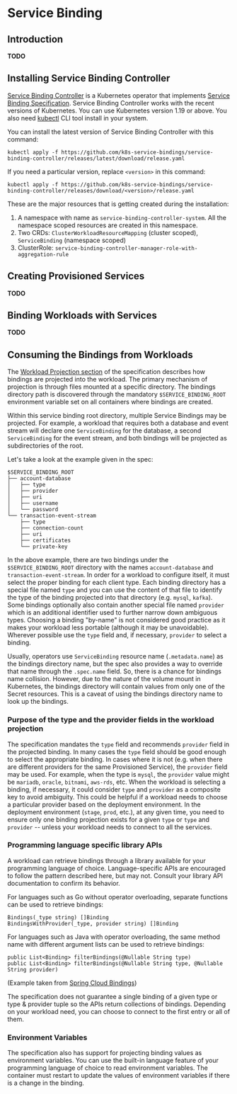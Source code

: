 # Service Binding

## Introduction

**TODO**

## Installing Service Binding Controller

[Service Binding Controller](https://github.com/k8s-service-bindings/service-binding-controller) is a Kubernetes operator that implements [Service Binding Specification](https://github.com/k8s-service-bindings/spec).  Service Binding Controller works with the recent versions of Kubernetes.  You can use Kubernetes version 1.19 or above.  You also need [kubectl](https://kubernetes.io/docs/tasks/tools/) CLI tool install in your system.

You can install the latest version of Service Binding Controller with this command:

```
kubectl apply -f https://github.com/k8s-service-bindings/service-binding-controller/releases/latest/download/release.yaml
```

If you need a particular version, replace `<version>` in this command:

```
kubectl apply -f https://github.com/k8s-service-bindings/service-binding-controller/releases/download/<version>/release.yaml
```

These are the major resources that is getting created during the installation:

1. A namespace with name as `service-binding-controller-system`.  All the namespace scoped resources are created in this namespace.
2. Two CRDs: `ClusterWorkloadResourceMapping` (cluster scoped), `ServiceBinding` (namespace scoped)
3. ClusterRole: `service-binding-controller-manager-role-with-aggregation-rule`

## Creating Provisioned Services

**TODO**

## Binding Workloads with Services

**TODO**

## Consuming the Bindings from Workloads

The [Workload Projection section](https://github.com/k8s-service-bindings/spec#workload-projection) of the specification describes how bindings are projected into the workload.  The primary mechanism of projection is through files mounted at a specific directory.  The bindings directory path is discovered through the mandatory `$SERVICE_BINDING_ROOT` environment variable set on all containers where bindings are created.

Within this service binding root directory, multiple Service Bindings may be projected.  For example, a workload that requires both a database and event stream will declare one `ServiceBinding` for the database, a second `ServiceBinding` for the event stream, and both bindings will be projected as subdirectories of the root.

Let's take a look at the example given in the spec:

```
$SERVICE_BINDING_ROOT
├── account-database
│   ├── type
│   ├── provider
│   ├── uri
│   ├── username
│   └── password
└── transaction-event-stream
    ├── type
    ├── connection-count
    ├── uri
    ├── certificates
    └── private-key
```
In the above example, there are two bindings under the `$SERVICE_BINDING_ROOT` directory with the names `account-database` and `transaction-event-stream`.  In order for a workload to configure itself, it must select the proper binding for each client type.  Each binding directory has a special file named `type` and you can use the content of that file to identify the type of the binding projected into that directory (e.g. `mysql`, `kafka`).  Some bindings optionally also contain another special file named `provider` which is an additional identifier used to further narrow down ambiguous types.  Choosing a binding "by-name" is not considered good practice as it makes your workload less portable (although it may be unavoidable).  Wherever possible use the `type` field and, if necessary, `provider` to select a binding.

Usually, operators use `ServiceBinding` resource name (`.metadata.name`) as the bindings directory name, but the spec also provides a way to override that name through the `.spec.name` field. So, there is a chance for bindings name collision.  However, due to the nature of the volume mount in Kubernetes, the bindings directory will contain values from only one of the Secret resources.  This is a caveat of using the bindings directory name to look up the bindings.

### Purpose of the type and the provider fields in the workload projection

The specification mandates the `type` field and recommends `provider` field in the projected binding.  In many cases the `type` field should be good enough to select the appropriate binding.  In cases where it is not (e.g. when there are different providers for the same Provisioned Service), the `provider` field may be used.  For example, when the type is `mysql`, the `provider` value might be `mariadb`, `oracle`, `bitnami`, `aws-rds`, etc.  When the workload is selecting a binding, if necessary, it could consider `type` and `provider` as a composite key to avoid ambiguity.  This could be helpful if a workload needs to choose a particular provider based on the deployment environment.  In the deployment environment (`stage`, `prod`, etc.), at any given time, you need to ensure only one binding projection exists for a given `type` or `type` and `provider` -- unless your workload needs to connect to all the services.

### Programming language specific library APIs

A workload can retrieve bindings through a library available for your programming language of choice.  Language-specific APIs are encouraged to follow the pattern described here, but may not.  Consult your library API documentation to confirm its behavior.

For languages such as Go without operator overloading, separate functions can be used to retrieve bindings:

```
Bindings(_type string) []Binding
BindingsWithProvider(_type, provider string) []Binding
```

For languages such as Java with operator overloading, the same method name with different argument lists can be used to retrieve bindings:

```
public List<Binding> filterBindings(@Nullable String type)
public List<Binding> filterBindings(@Nullable String type, @Nullable String provider)
```

(Example taken from [Spring Cloud Bindings](https://github.com/spring-cloud/spring-cloud-bindings))

The specification does not guarantee a single binding of a given type or type & provider tuple so the APIs return collections of bindings.  Depending on your workload need, you can choose to connect to the first entry or all of them.

### Environment Variables

The specification also has support for projecting binding values as environment variables.  You can use the built-in language feature of your programming language of choice to read environment variables.  The container must restart to update the values of environment variables if there is a change in the binding.
